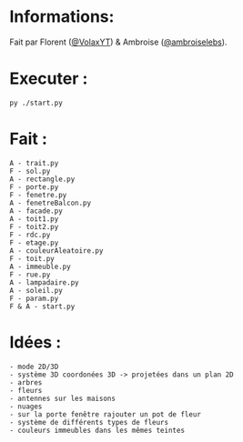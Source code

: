 # Informations:

Fait par Florent ([@VolaxYT](https://github.com/VolaxYT/)) & Ambroise ([@ambroiselebs](https://github.com/ambroiselebs/)).

# Executer :

`py ./start.py`

# Fait : 
```
A - trait.py
F - sol.py
A - rectangle.py
F - porte.py
F - fenetre.py
A - fenetreBalcon.py
A - facade.py
A - toit1.py
F - toit2.py
F - rdc.py
F - etage.py
A - couleurAleatoire.py
F - toit.py
A - immeuble.py
F - rue.py
A - lampadaire.py
A - soleil.py
F - param.py 
F & A - start.py
```

# Idées :
```
- mode 2D/3D
- système 3D coordonées 3D -> projetées dans un plan 2D 
- arbres 
- fleurs
- antennes sur les maisons
- nuages
- sur la porte fenêtre rajouter un pot de fleur
- système de différents types de fleurs
- couleurs immeubles dans les mêmes teintes
```